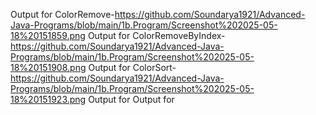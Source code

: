 Output for ColorRemove-https://github.com/Soundarya1921/Advanced-Java-Programs/blob/main/1b.Program/Screenshot%202025-05-18%20151859.png
Output for ColorRemoveByIndex-https://github.com/Soundarya1921/Advanced-Java-Programs/blob/main/1b.Program/Screenshot%202025-05-18%20151908.png
Output for ColorSort-https://github.com/Soundarya1921/Advanced-Java-Programs/blob/main/1b.Program/Screenshot%202025-05-18%20151923.png
Output for
Output for
